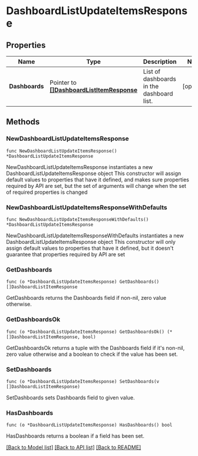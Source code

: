 # DashboardListUpdateItemsResponse

## Properties

Name | Type | Description | Notes
---- | ---- | ----------- | ------
**Dashboards** | Pointer to [**[]DashboardListItemResponse**](DashboardListItemResponse.md) | List of dashboards in the dashboard list. | [optional] 

## Methods

### NewDashboardListUpdateItemsResponse

`func NewDashboardListUpdateItemsResponse() *DashboardListUpdateItemsResponse`

NewDashboardListUpdateItemsResponse instantiates a new DashboardListUpdateItemsResponse object
This constructor will assign default values to properties that have it defined,
and makes sure properties required by API are set, but the set of arguments
will change when the set of required properties is changed

### NewDashboardListUpdateItemsResponseWithDefaults

`func NewDashboardListUpdateItemsResponseWithDefaults() *DashboardListUpdateItemsResponse`

NewDashboardListUpdateItemsResponseWithDefaults instantiates a new DashboardListUpdateItemsResponse object
This constructor will only assign default values to properties that have it defined,
but it doesn't guarantee that properties required by API are set

### GetDashboards

`func (o *DashboardListUpdateItemsResponse) GetDashboards() []DashboardListItemResponse`

GetDashboards returns the Dashboards field if non-nil, zero value otherwise.

### GetDashboardsOk

`func (o *DashboardListUpdateItemsResponse) GetDashboardsOk() (*[]DashboardListItemResponse, bool)`

GetDashboardsOk returns a tuple with the Dashboards field if it's non-nil, zero value otherwise
and a boolean to check if the value has been set.

### SetDashboards

`func (o *DashboardListUpdateItemsResponse) SetDashboards(v []DashboardListItemResponse)`

SetDashboards sets Dashboards field to given value.

### HasDashboards

`func (o *DashboardListUpdateItemsResponse) HasDashboards() bool`

HasDashboards returns a boolean if a field has been set.


[[Back to Model list]](../README.md#documentation-for-models) [[Back to API list]](../README.md#documentation-for-api-endpoints) [[Back to README]](../README.md)


